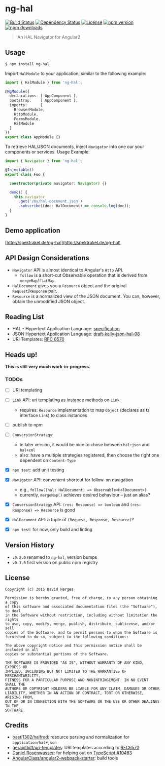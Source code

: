 ng-hal
======

[![Build Status](https://travis-ci.org/dherges/ng-hal.svg?branch=master)](https://travis-ci.org/dherges/ng-hal)
[![Dependency Status](https://david-dm.org/dherges/ng-hal/status.svg)](https://david-dm.org/dherges/ng-hal)
[![License](https://img.shields.io/badge/license-MIT-blue.svg)](https://opensource.org/licenses/MIT)
[![npm version](https://img.shields.io/npm/v/ng-hal.svg)](https://npmjs.org/ng-hal)
[![npm downloads](https://img.shields.io/npm/dm/ng-hal.svg)](https://npmjs.org/ng-hal)


> An HAL Navigator for Angular2


## Usage

```bash
$ npm install ng-hal
```

Import ``HalModule`` to your application, similar to the following example:
```ts
import { HalModule } from 'ng-hal';

@NgModule({
  declarations: [ AppComponent ],
  bootstrap:    [ AppComponent ],
  imports:      [
    BrowserModule,
    HttpModule,
    FormsModule,
    HalModule
  ]
})
export class AppModule {}
```

To retrieve HAL/JSON documents, inject ``Navigator`` into one our your components or services.
Usage Example:
```ts
import { Navigator } from 'ng-hal';

@Injectable()
export class Foo {

  constructor(private navigator: Navigator) {}

  demo() {
    this.navigator
      .get('/my/hal-document.json')
      .subscribe((doc: HalDocument) => console.log(doc));
  }
}
```


## Demo application

[http://spektrakel.de/ng-hal](http://spektrakel.de/ng-hal)


## API Design Considerations

 * ``Navigator`` API is almost identical to Angular's ``Http`` API.
   * ``follow`` is a short-cut Observable operation that is derived from ``mergeMap``/``flatMap``.
 * ``HalDocument`` gives you a ``Resource`` object and the original ``Request``/``Response`` pair.
 * ``Resource`` is a normalized view of the JSON document. You can, however, obtain the unmodified JSON object.


## Reading List

 * HAL - Hypertext Application Language: [specification](http://stateless.co/hal_specification.html)
 * JSON Hypertext Application Language: [draft-kelly-json-hal-08](https://tools.ietf.org/html/draft-kelly-json-hal-08)
 * URI Templates: [RFC 6570](https://tools.ietf.org/html/rfc6570)


## Heads up!

**This is still very much work-in-progress.**

### TODOs

 - [ ] URI templating
 - [ ] ``Link`` API: uri templating as instance methods on ``Link``
   * requires: ``Resource`` implementation to map ``Object`` (declares as ts interface ``Link``) to class instances
 - [ ] publish to npm
 - [ ] ``ConversionStrategy``:
   * in later version, it would be nice to chose between ``hal+json`` and ``hal+xml``
   * also: have a multiple strategies registered, then choose the right one dependent on ``Content-Type``
 - [x] ``npm test``: add unit testing
 - [x] ``Navigator`` API: convenient shortcut for follow-on navigation
   * e.g., ``follow((hal: HalDocument) => Observable<HalDocument>)``
   * currently, ``mergeMap()`` achieves desired behaviour – just an alias?
 - [x] ``ConversionStrategy`` API: ``(res: Response) => boolean`` and ``(res: Response) => Resource`` is good
 - [x] ``HalDocument`` API: a tuple of ``(Request, Response, Resource)``?
 - [x] ``npm test``: for now, only build and linting


## Version History

 * ``v0.2.0`` renamed to ``ng-hal``, version bumps
 * ``v0.1.0`` first version on public npm registry


## License

```
Copyright (c) 2016 David Herges

Permission is hereby granted, free of charge, to any person obtaining a copy
of this software and associated documentation files (the "Software"), to deal
in the Software without restriction, including without limitation the rights
to use, copy, modify, merge, publish, distribute, sublicense, and/or sell
copies of the Software, and to permit persons to whom the Software is
furnished to do so, subject to the following conditions:

The above copyright notice and this permission notice shall be included in all
copies or substantial portions of the Software.

THE SOFTWARE IS PROVIDED "AS IS", WITHOUT WARRANTY OF ANY KIND, EXPRESS OR
IMPLIED, INCLUDING BUT NOT LIMITED TO THE WARRANTIES OF MERCHANTABILITY,
FITNESS FOR A PARTICULAR PURPOSE AND NONINFRINGEMENT. IN NO EVENT SHALL THE
AUTHORS OR COPYRIGHT HOLDERS BE LIABLE FOR ANY CLAIM, DAMAGES OR OTHER
LIABILITY, WHETHER IN AN ACTION OF CONTRACT, TORT OR OTHERWISE, ARISING FROM,
OUT OF OR IN CONNECTION WITH THE SOFTWARE OR THE USE OR OTHER DEALINGS IN THE
SOFTWARE.
```


## Credits

 * [basti1302/halfred](https://github.com/basti1302/halfred): resource parsing and normalization for ``application/hal+json``
 * [geraintluff/uri-templates](https://github.com/geraintluff/uri-templates): URI templates according to [RFC6570](https://tools.ietf.org/html/rfc6570)
 * [Daniel Rosenwasser](https://github.com/DanielRosenwasser): for helping out on [TypeScript #10463](https://github.com/Microsoft/TypeScript/issues/10463)
 * [AngularClass/angular2-webpack-starter](https://github.com/AngularClass/angular2-webpack-starter): build tools
